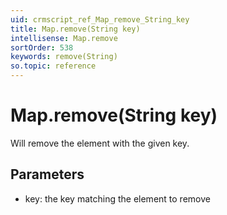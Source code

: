```yaml
---
uid: crmscript_ref_Map_remove_String_key
title: Map.remove(String key)
intellisense: Map.remove
sortOrder: 538
keywords: remove(String)
so.topic: reference
---
```


# Map.remove(String key)

Will remove the element with the given key.

## Parameters

 - key: the key matching the element to remove

